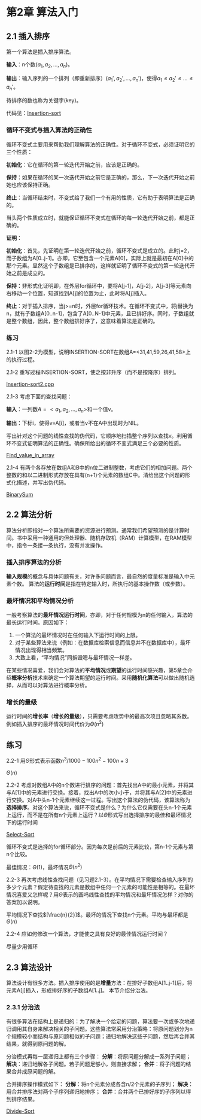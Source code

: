 # 第2章 算法入门
## 2.1 插入排序
第一个算法是插入排序算法。

**输入**：n个数($a_1,a_2,...,a_n$)。

**输出**：输入序列的一个排列（即重新排序）($a_1',a_2',...,a_n'$)，使得$a_1 \leq a_2'\leq...\leq a_n'$。

待排序的数也称为关键字(key)。

代码见：[Insertion-sort](./chapter2/Insertion-sort.cpp)

### 循环不变式与插入算法的正确性
循环不变式主要用来帮助我们理解算法的正确性。对于循环不变式，必须证明它的三个性质：

**初始化**：它在循环的第一轮迭代开始之前，应该是正确的。

**保持**：如果在循环的某一次迭代开始之前它是正确的，那么，下一次迭代开始之前她也应该保持正确。

**终止**：当循环结束时，不变式给了我们一个有用的性质，它有助于表明算法是正确的。

当头两个性质成立时，就能保证循环不变式在循环的每一轮迭代开始之前，都是正确的。

**证明**：

**初始化**：首先，先证明在第一轮迭代开始之前，循环不变式是成立的。此时j=2，而子数组为A[0..j-1]。亦即，它至包含一个元素A[0]，实际上就是最初在A[0]中的那个元素。显然这个子数组是已排序的，这样就证明了循环不变式的第一轮迭代开始之前是成立的。

**保持**：非形式化证明即，在外层for循环中，要将A[j-1]，A[j-2]，A[j-3]等元素向右移动一个位置，知道找到A[j]的位置为止，此时将A[j]插入。

**终止**：对于插入排序，当j>=n时，外层for循环技术。在循环不变式中，将j替换为n，就有子数组A[0..n-1]，包含了A[0..N-1]中元素，且已排好序。同时，子数组就是整个数组，因此，整个数组排好序了，这意味着算法是正确的。

### 练习
2.1-1 以图2-2为模型，说明INSERTION-SORT在数组A=<31,41,59,26,41,58>上的执行过程。

2.1-2 重写过程INSERTION-SORT，使之按非升序（而不是按降序）排列。

[Insertion-sort2.cpp](./chapter2/Insertion-sort2.cpp)

2.1-3 考虑下面的查找问题：

**输入**：一列数$A=<a_1,a_2,...,a_n>$和一个值v。

**输出**：下标i，使得v=A[i]，或者当v不在A中出现时为NIL。

写出针对这个问题的线性查找的伪代码，它顺序地扫描整个序列以查找v。利用循环不变式证明算法的正确性。确保所给出的循环不变式满足三个必要的性质。

[Find_value_in_array](./chapter2/Find_value_in_array.cpp)

2.1-4 有两个各存放在数组A和B中的n位二进制整数，考虑它们的相加问题。两个整数的和以二进制形式存放在具有(n+1)个元素的数组C中。清给出这个问题的形式化描述，并写出伪代码。

[BinarySum](./chapter2/BinarySum.cpp)

## 2.2 算法分析

算法分析即指对一个算法所需要的资源进行预测。通常我们希望预测的是计算时间。书中采用一种通用的但处理器、随机存取机（RAM）计算模型，在RAM模型中，指令一条接一条执行，没有并发操作。

### 插入排序算法的分析

**输入规模**的概念与具体问题有关，对许多问题而言，最自然的度量标准是输入中元素个数。
算法的**运行时间**是指在特定输入时，所执行的基本操作数（或步数）。

### 最坏情况和平均情况分析

一般考察算法的**最坏情况运行时间**，亦即，对于任何规模为n的任何输入，算法的最长运行时间。原因如下：

1. 一个算法的最坏情况时在任何输入下运行时间的上限。
2. 对于某些算法来说（例如：在数据库检索信息而信息并不在数据库中），最坏情况出现得相当频繁。
3. 大致上看，“平均情况”同拆毁嗯与最坏情况一样差。

在某些情况喜爱，我们会对算法的**平均情况**或**期望**的运行时间感兴趣，第5章会介绍**概率分析**技术来确定一个算法期望的运行时间。采用**随机化算法**可以做出随机选择，从而可以对算法进行概率分析。

### 增长的量级

运行时间的**增长率**（**增长的量级**），只需要考虑攻势中的最高次项且忽略其系数。例如插入排序的最坏情况时间代价为$\Theta(n^2)$

## 练习
2.2-1 用$\Theta$形式表示函数$n^3/1000-100n^2-100n+3$

$\Theta(n)$

2.2-2 考虑对数组A中的n个数进行排序的问题：首先找出A中的最小元素，并将其与A[1]中的元素进行交换。接着，找出A中的次小小于，并将其与A[2]中的元素进行交换。对A中头n-1个元素继续这一过程。写出这个算法的伪代码，该算法称为**选择排序**。对这个算法来说，循环不变式是什么？为什么它仅需要在头n-1个元素上运行，而不是在所有n个元素上运行？以$\Theta$形式写出选择排序的最佳和最坏情况下的运行时间

[Select-Sort](./chapter2/Select-Sort.cpp)

循环不变式是选择的for循环部分。因为每次是前后的元素比较，第n-1个元素与第n个比较。

最佳情况：$\Theta(1)$，最坏情况$\Theta(n^2)$

2.2-3 再次考虑线性查找问题（见习题2.1-3）。在平均情况下需要检查输入序列的多少个元素？假定待查找的元素是数组中任何一个元素的可能性是相等的。在最坏情况喜爱又怎样呢？用$\Theta$表示的画吗线性查找的平均情况和最坏情况怎样？对你的答案加以说明。

平均情况下查找$[\frac{n}{2}]$。最坏的情况下查找n个元素。平均与最坏都是$\Theta(n)$

2.2-4 应如何修改一个算法，才能使之具有良好的最佳情况运行时间？

尽量少用循环

## 2.3 算法设计

算法设计有很多方法。插入排序使用的是**增量**方法：在排好子数组A[1..j-1]后，将元素A[j]插入，形成排好序的子数组A[1..j]。
本节介绍分治法。

### 2.3.1 分治法

有很多算法在结构上是递归的：为了解决一个给定的问题，算法要一次或多次地递归调用其自身来解决相关的子问题。这些算法常采用分治策略：将原问题划分为n个规模较小而结构与原问题相似的子问题；递归地解决这些子问题，然后再合并其结果，就得到原问题的解。

分治模式再每一层递归上都有三个步骤：
**分解**：将原问题分解成一系列子问题；
**解决**：递归地解各子问题。若子问题足够小，则直接求解；
**合并**：将子问题的结果合并成原问题的解。

合并排序操作模式如下：
**分解**：将n个元素分成各含n/2个元素的子序列；
**解决**：用合并排序法对两个子序列递归地排序；
**合并**：合并两个已排好序的子序列以得到排序结果。

[Divide-Sort](./chapter2/Divide-Sort.cpp)